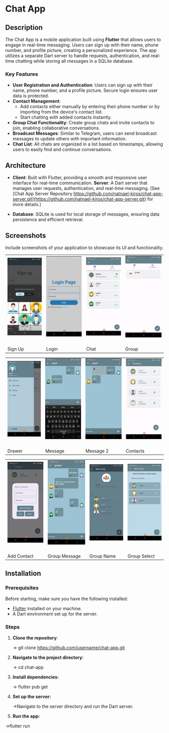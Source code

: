 # Chat App

## Description

The Chat App is a mobile application built using **Flutter** that allows users to engage in real-time messaging. Users can sign up with their name, phone number, and profile picture, creating a personalized experience. The app utilizes a separate Dart server to handle requests, authentication, and real-time chatting while storing all messages in a SQLite database.

### Key Features

- **User Registration and Authentication**: Users can sign up with their name, phone number, and a profile picture. Secure login ensures user data is protected.
- **Contact Management**: 
  - Add contacts either manually by entering their phone number or by importing from the device's contact list.
  - Start chatting with added contacts instantly.
- **Group Chat Functionality**: Create group chats and invite contacts to join, enabling collaborative conversations.
- **Broadcast Messages**: Similar to Telegram, users can send broadcast messages to update others with important information.
- **Chat List**: All chats are organized in a list based on timestamps, allowing users to easily find and continue conversations.

## Architecture

- **Client**: Built with Flutter, providing a smooth and responsive user interface for real-time communication.
 **Server**: A Dart server that manages user requests, authentication, and real-time messaging. (See [Chat App Server Repository https://github.com/natnael-kiros/chat-app-server.git](https://github.com/natnael-kiros/chat-app-server.git) for more details.)

- **Database**: SQLite is used for local storage of messages, ensuring data persistence and efficient retrieval.
## Screenshots

Include screenshots of your application to showcase its UI and functionality.

<table>
  <tr>
    <td><img src="screenshots/signup2.jpg" width="200" style="margin-bottom: 20px;"/></td>
    <td><img src="screenshots/login.jpg" width="200" style="margin-bottom: 20px;"/></td>
    <td><img src="screenshots/chat.jpg" width="200" style="margin-bottom: 20px;"/></td>
    <td><img src="screenshots/group.jpg" width="200" style="margin-bottom: 20px;"/></td>
  </tr>
  <tr>
    <td>Sign Up</td>
    <td>Login</td>
    <td>Chat</td>
    <td>Group</td>
  </tr>
  </table>


  <table>
  <tr>
    <td><img src="screenshots/drawer.jpg" width="200" style="margin-bottom: 20px;"/></td>
    <td><img src="screenshots/message.jpg" width="200" style="margin-bottom: 20px;"/></td>
    <td><img src="screenshots/message2.jpg" width="200" style="margin-bottom: 20px;"/></td>
    <td><img src="screenshots/contacts.jpg" width="200" style="margin-bottom: 20px;"/></td>
   
  </tr>
  <tr>
    <td>Drawer</td>
    <td>Message</td>
    <td>Message 2</td>
    <td>Contacts</td>
    
  </tr>
  </table>

  <table>
  <tr>
    <td><img src="screenshots/addcontact.jpg" width="200" style="margin-bottom: 20px;"/></td>
    <td><img src="screenshots/groupmessage.jpg" width="200" style="margin-bottom: 20px;"/></td>
    <td><img src="screenshots/groupname.jpg" width="200" style="margin-bottom: 20px;"/></td>
    <td><img src="screenshots/groupselect.jpg" width="200" style="margin-bottom: 20px;"/></td>
    
  </tr>
  <tr>
    <td>Add Contact</td>
    <td>Group Message</td>
    <td>Group Name</td>
    <td>Group Select</td>
    
    
    
  </tr>
</table>






## Installation

### Prerequisites

Before starting, make sure you have the following installed:

- [Flutter](https://flutter.dev/docs/get-started/install) installed on your machine.
- A Dart environment set up for the server.

### Steps

1. **Clone the repository**:

   -> git clone https://github.com/username/chat-app.git

2. **Navigate to the project directory**:

   -> cd chat-app

4. **Install dependencies:**

    -> flutter pub get

5. **Set up the server:**

   ->Navigate to the server directory and run the Dart server.

6. **Run the app:**
   
  ->flutter run
